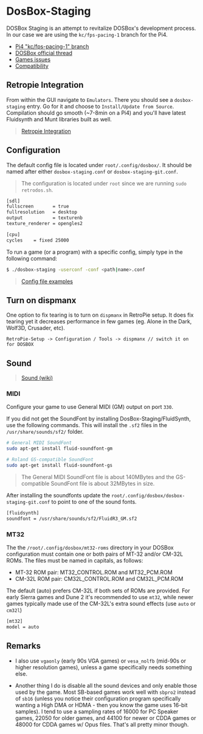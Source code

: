 # DosBox-Staging
DOSBox Staging is an attempt to revitalize DOSBox's development process. In our case we are using the `kc/fps-pacing-1` branch for the Pi4.

- [Pi4 "kc/fps-pacing-1" branch](https://github.com/dosbox-staging/dosbox-staging/tree/kc/fps-pacing-1)
- [DOSBox official thread](https://retropie.org.uk/forum/topic/25041/dosbox-official-thread)
- [Games issues](https://github.com/dosbox-staging/dosbox-staging/wiki/Games-issues)
- [Compatibility](https://www.dosbox.com/comp_list.php)

## Retropie Integration
From within the GUI navigate to `Emulators`. There you should see a `dosbox-staging` entry. Go for it and choose to `Install/Update from Source`. Compilation should go smooth (~7-8min on a Pi4) and you'll have latest Fluidsynth and Munt libraries built as well.

> [Retropie Integration](https://github.com/dosbox-staging/dosbox-staging/wiki/retropie-integration)

## Configuration
The default config file is located under `root/.config/dosbox/`. It should be named after either `dosbox-staging.conf` or `dosbox-staging-git.conf`.

> The configuration is located under `root` since we are running `sudo retrodos.sh`.

```txt
[sdl]
fullscreen       = true
fullresolution   = desktop
output           = texturenb
texture_renderer = opengles2

[cpu]
cycles    = fixed 25000
```

To run a game (or a program) with a specific config, simply type in the following command:

``` bash
$ ./dosbox-staging -userconf -conf <path|name>.conf
```

> [Config file examples](https://github.com/dosbox-staging/dosbox-staging/wiki/Config-file-examples)

## Turn on dispmanx
One option to fix tearing is to turn on `dispmanx` in RetroPie setup. It does fix tearing yet it decreases performance in few games (eg. Alone in the Dark, Wolf3D, Crusader, etc).

```
RetroPie-Setup -> Configuration / Tools -> dispmanx // switch it on for DOSBOX
```

## Sound
> [Sound (wiki)](https://www.dosbox.com/wiki/Sound)

### MIDI
Configure your game to use General MIDI (GM) output on port `330`.

If you did not get the SoundFont by installing DosBox-Staging/FluidSynth, use the following commands. This will install the `.sf2` files in the `/usr/share/sounds/sf2/` folder.

``` bash
# General MIDI SoundFont
sudo apt-get install fluid-soundfont-gm

# Roland GS-compatible SoundFont
sudo apt-get install fluid-soundfont-gs
```

> The General MIDI SoundFont file is about 140MBytes and the GS-compatible SoundFont file is about 32MBytes in size.

After installing the soundfonts update the `root/.config/dosbox/dosbox-staging-git.conf` to point to one of the sound fonts.

``` txt
[fluidsynth]
soundfont = /usr/share/sounds/sf2/FluidR3_GM.sf2
```

### MT32
The the `/root/.config/dosbox/mt32-roms` directory in your DOSBox configuration must contain one or both pairs of MT-32 and/or CM-32L ROMs.
The files must be named in capitals, as follows:
- MT-32 ROM pair: MT32_CONTROL.ROM and MT32_PCM.ROM
- CM-32L ROM pair: CM32L_CONTROL.ROM and CM32L_PCM.ROM

The default (auto) prefers CM-32L if both sets of ROMs are provided. For early Sierra games and Dune 2 it's recommended 
to use `mt32`, while newer games typically made use of the CM-32L's extra sound effects (use `auto` or `cm32l`)

``` txt
[mt32]
model = auto
```

## Remarks
- I also use `vgaonly` (early 90s VGA games) or `vesa_nolfb` (mid-90s or higher resolution games), unless a game specifically needs something else.

- Another thing I do is disable all the sound devices and only enable those used by the game. Most SB-based games work well with `sbpro2` instead of `sb16` (unless you notice their configuration program specifically wanting a High DMA or HDMA - then you know the game uses 16-bit samples). I tend to use a sampling rates of 16000 for PC Speaker games, 22050 for older games, and 44100 for newer or CDDA games or 48000 for CDDA games w/ Opus files. That's all pretty minor though.